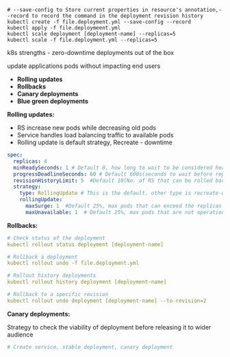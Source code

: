 ```
# --save-config to Store current properties in resource's annotation,--record to record the command in the deployment revision history
kubectl create -f file.deployment.yml --save-config --record
kubectl apply -f file.deploymeent.yml 
kubectl scale deployment [deployment-name] --replicas=5
kubectl scale -f file.deployment.yml --replicas=5
```

k8s strengths - zero-downtime deployments out of the box

update applications pods without impacting end users
- **Rolling updates**
- **Rollbacks** 
- **Canary deployments**
- **Blue green deployments**

**Rolling updates:**
- RS increase new pods while decreasing old pods
- Service handles load balancing traffic to available pods
- Rolling update is default strategy, Recreate - downtime

```yaml
spec:
  replicas: 4
  minReadySeconds: 1 # Default 0, how long to wait to be considered healthy(gives startup seconds), you can also configure probes
  progressDeadlineSeconds: 60 # Default 600s(seconds to wait before reporting stalled deployment)
  revisionHistoryLimit: 5  #Default 10(No. of RS that can be rolled back)
  strategy:
    type: RollingUpdate # This is the default. other type is recreate-will have downtime
    rollingUpdate:
      maxSurge: 1  #Default 25%, max pods that can exceed the replicas count.
      maxUnavailable: 1  # Default 25%, max pods that are not operational.
```

**Rollbacks:** 
```yaml
# Check status of the deployment
kubectl rollout status deployment [deployment-name]

# Rollback a deployment 
kubectl rollout undo -f file.deployment.yml

# Rollout history deployments
kubectl rollout history deployment [deployment-name]

# Rollback to a specific revision
kubectl rollout undo deployment [deployment-name] --to-revision=2
```

**Canary deployments:**

Strategy to check the viability of deployment before releasing it to wider audience

```yaml
# Create service, stable deployment, canary deployment

```



